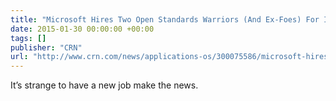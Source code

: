 ```yaml
---
title: "Microsoft Hires Two Open Standards Warriors (And Ex-Foes) For Its Developer Evangelism Unit"
date: 2015-01-30 00:00:00 +00:00
tags: []
publisher: "CRN"
url: "http://www.crn.com/news/applications-os/300075586/microsoft-hires-two-open-standards-warriors-and-ex-foes-for-its-developer-evangelism-unit.htm"
---
```


It’s strange to have a new job make the news.
